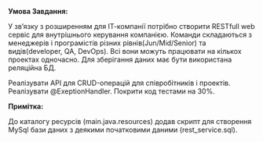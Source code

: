 **Умова Завдання:**

У зв’язку з розширенням для ІТ-компанії потрібно створити RESTfull web сервіс 
для внутрішнього керування компанією. 
Команди складаються з менеджерів і програмістів різних рівнів(Jun/Mid/Senior) 
та видів(developer, QA, DevOps). Всі вони можуть працювати на кількох проектах 
одночасно. Для зберігання даних має бути використана реляційна БД.

Реалізувати API для CRUD-операцій для співробітників і проектів.
Реалізувати @ExeptionHandler. Покрити код тестами на 30%.

**Примітка:**

До каталогу ресурсів (main.java.resources) додав скрипт для створення 
MySql бази даних з деякими початковими даними (rest_service.sql).